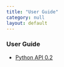 ```yaml
---
title: "User Guide"
category: null
layout: default
---
```



### User Guide

- [Python API 0.2](python.html)
